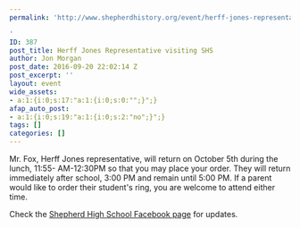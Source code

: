 ```yaml
---
permalink: 'http://www.shepherdhistory.org/event/herff-jones-representative-visiting-shs/

'
ID: 387
post_title: Herff Jones Representative visiting SHS
author: Jon Morgan
post_date: 2016-09-20 22:02:14 Z
post_excerpt: ''
layout: event
wide_assets:
- a:1:{i:0;s:17:"a:1:{i:0;s:0:"";}";}
afap_auto_post:
- a:1:{i:0;s:19:"a:1:{i:0;s:2:"no";}";}
tags: []
categories: []
---
```


Mr. Fox, Herff Jones representative, will return on October 5th during the lunch, 11:55- AM-12:30PM so that you may place your order. They will return immediately after school, 3:00 PM and remain until 5:00 PM. If a parent would like to order their student's ring, you are welcome to attend either time.

Check the <a href="https://www.facebook.com/shepherdmihs/?fref=nf">Shepherd High School Facebook page</a> for updates.